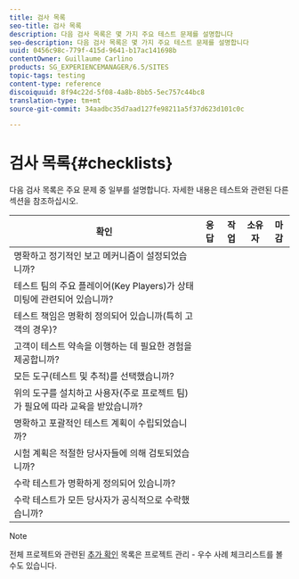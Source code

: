 ```yaml
---
title: 검사 목록
seo-title: 검사 목록
description: 다음 검사 목록은 몇 가지 주요 테스트 문제를 설명합니다
seo-description: 다음 검사 목록은 몇 가지 주요 테스트 문제를 설명합니다
uuid: 0456c98c-779f-415d-9641-b17ac141698b
contentOwner: Guillaume Carlino
products: SG_EXPERIENCEMANAGER/6.5/SITES
topic-tags: testing
content-type: reference
discoiquuid: 8f94c22d-5f08-4a8b-8bb5-5ec757c44bc8
translation-type: tm+mt
source-git-commit: 34aadbc35d7aad127fe98211a5f37d623d101c0c

---
```



# 검사 목록{#checklists}

다음 검사 목록은 주요 문제 중 일부를 설명합니다. 자세한 내용은 테스트와 관련된 다른 섹션을 참조하십시오.

| 확인 | 응답 | 작업 | 소유자 | 마감 |
|---|---|---|---|---|
| 명확하고 정기적인 보고 메커니즘이 설정되었습니까? |  |  |  |  |
| 테스트 팀의 주요 플레이어(Key Players)가 상태 미팅에 관련되어 있습니까? |  |  |  |  |
| 테스트 책임은 명확히 정의되어 있습니까(특히 고객의 경우)? |  |  |  |  |
| 고객이 테스트 약속을 이행하는 데 필요한 경험을 제공합니까? |  |  |  |  |
| 모든 도구(테스트 및 추적)를 선택했습니까? |  |  |  |  |
| 위의 도구를 설치하고 사용자(주로 프로젝트 팀)가 필요에 따라 교육을 받았습니까? |  |  |  |  |
| 명확하고 포괄적인 테스트 계획이 수립되었습니까? |  |  |  |  |
| 시험 계획은 적절한 당사자들에 의해 검토되었습니까? |  |  |  |  |
| 수락 테스트가 명확하게 정의되어 있습니까? |  |  |  |  |
| 수락 테스트가 모든 당사자가 공식적으로 수락했습니까? |  |  |  |  |

>[!NOTE]
>
>전체 프로젝트와 관련된 [추가 확인](/help/managing/best-practices.md) 목록은 프로젝트 관리 - 우수 사례 체크리스트를 볼 수도 있습니다.
